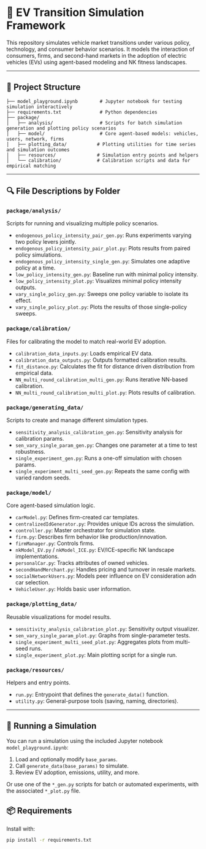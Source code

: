 
# 🚗 EV Transition Simulation Framework

This repository simulates vehicle market transitions under various policy, technology, and consumer behavior scenarios. It models the interaction of consumers, firms, and second-hand markets in the adoption of electric vehicles (EVs) using agent-based modeling and NK fitness landscapes.

---

## 📁 Project Structure

```text
├── model_playground.ipynb        # Jupyter notebook for testing simulation interactively
├── requirements.txt              # Python dependencies
├── package/
│   ├── analysis/                 # Scripts for batch simulation generation and plotting policy scenarios
│   ├── model/                    # Core agent-based models: vehicles, users, network, firms
│   ├── plotting_data/           # Plotting utilities for time series and simulation outcomes
│   ├── resources/               # Simulation entry points and helpers
│   └── calibration/             # Calibration scripts and data for empirical matching
```

---

## 🔍 File Descriptions by Folder

### `package/analysis/`
Scripts for running and visualizing multiple policy scenarios.

- `endogenous_policy_intensity_pair_gen.py`: Runs experiments varying two policy levers jointly.
- `endogenous_policy_intensity_pair_plot.py`: Plots results from paired policy simulations.
- `endogenous_policy_intensity_single_gen.py`: Simulates one adaptive policy at a time.
- `low_policy_intensity_gen.py`: Baseline run with minimal policy intensity.
- `low_policy_intensity_plot.py`: Visualizes minimal policy intensity outputs.
- `vary_single_policy_gen.py`: Sweeps one policy variable to isolate its effect.
- `vary_single_policy_plot.py`: Plots the results of those single-policy sweeps.

### `package/calibration/`
Files for calibrating the model to match real-world EV adoption.

- `calibration_data_inputs.py`: Loads empirical EV data.
- `calibration_data_outputs.py`: Outputs formatted calibration results.
- `fit_distance.py`: Calculates the fit for distance driven distribution from empirical data.
- `NN_multi_round_calibration_multi_gen.py`: Runs iterative NN-based calibration.
- `NN_multi_round_calibration_multi_plot.py`: Plots results of calibration.

### `package/generating_data/`
Scripts to create and manage different simulation types.

- `sensitivity_analysis_calibration_gen.py`: Sensitivity analysis for calibration params.
- `sen_vary_single_param_gen.py`: Changes one parameter at a time to test robustness.
- `single_experiment_gen.py`: Runs a one-off simulation with chosen params.
- `single_experiment_multi_seed_gen.py`: Repeats the same config with varied random seeds.

### `package/model/`
Core agent-based simulation logic.

- `carModel.py`: Defines firm-created car templates.
- `centralizedIdGenerator.py`: Provides unique IDs across the simulation.
- `controller.py`: Master orchestrator for simulation state.
- `firm.py`: Describes firm behavior like production/innovation.
- `firmManager.py`: Controls firms.
- `nkModel_EV.py` / `nkModel_ICE.py`: EV/ICE-specific NK landscape implementations.
- `personalCar.py`: Tracks attributes of owned vehicles.
- `secondHandMerchant.py`: Handles pricing and turnover in resale markets.
- `socialNetworkUsers.py`: Models peer influence on EV consideration adn car selection.
- `VehicleUser.py`: Holds basic user information.

### `package/plotting_data/`
Reusable visualizations for model results.

- `sensitivity_analysis_calibration_plot.py`: Sensitivity output visualizer.
- `sen_vary_single_param_plot.py`: Graphs from single-parameter tests.
- `single_experiment_multi_seed_plot.py`: Aggregates plots from multi-seed runs.
- `single_experiment_plot.py`: Main plotting script for a single run.

### `package/resources/`
Helpers and entry points.

- `run.py`: Entrypoint that defines the `generate_data()` function.
- `utility.py`: General-purpose tools (saving, naming, directories).

---

## 🧪 Running a Simulation

You can run a simulation using the included Jupyter notebook `model_playground.ipynb`:

1. Load and optionally modify `base_params`.
2. Call `generate_data(base_params)` to simulate.
4. Review EV adoption, emissions, utility, and more.

Or use one of the `*_gen.py` scripts for batch or automated experiments, with the associated `*_plot.py` file.

## 📦 Requirements

Install with:

```bash
pip install -r requirements.txt
```
